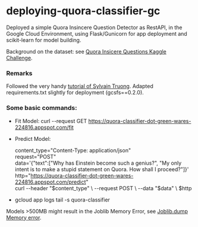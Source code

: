 # deploying-quora-classifier-gc

Deployed a simple Quora Insincere Question Detector as RestAPI, in the Google Cloud Environment, using Flask/Gunicorn for app deployment and scikit-learn for model building.

Background on the dataset: see [Quora Insicere Questions Kaggle Challenge](https://www.kaggle.com/c/quora-insincere-questions-classification).

### Remarks 

Followed the very handy [tutorial of Sylvain Truong](https://towardsdatascience.com/https-towardsdatascience-com-deploying-machine-learning-has-never-been-so-easy-bbdb500a39a). 
Adapted requirements.txt slightly for deployment (gcsfs==0.2.0).


### Some basic commands: 
- Fit Model: curl --request GET https://quora-classifier-dot-green-wares-224816.appspot.com/fit
- Predict Model: 

	content_type="Content-Type: application/json" <br>
	request="POST" <br>
	data='{"text":["Why has Einstein become such a genius?", "My only intent is to make a stupid statement on Quora. How shall I proceed?"]}' <br>
	http="https://quora-classifier-dot-green-wares-224816.appspot.com/predict" <br>
	curl --header "$content_type" \ --request POST \ --data "$data" \ $http

- gcloud app logs tail -s quora-classifier

Models >500MB might result in the Joblib Memory Error, see [Joblib.dump Memory error](https://github.com/joblib/joblib/issues/66).
